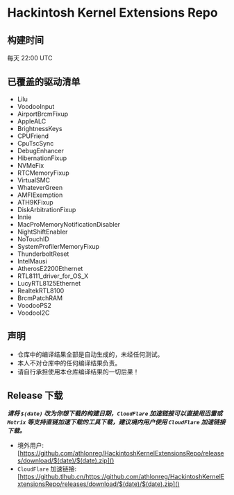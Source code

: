 # Hackintosh Kernel Extensions Repo

## 构建时间
每天 22:00 UTC

## 已覆盖的驱动清单
- Lilu
- VoodooInput
- AirportBrcmFixup
- AppleALC
- BrightnessKeys
- CPUFriend
- CpuTscSync
- DebugEnhancer
- HibernationFixup
- NVMeFix
- RTCMemoryFixup
- VirtualSMC
- WhateverGreen
- AMFIExemption
- ATH9KFixup
- DiskArbitrationFixup
- Innie
- MacProMemoryNotificationDisabler
- NightShiftEnabler
- NoTouchID
- SystemProfilerMemoryFixup
- ThunderboltReset
- IntelMausi
- AtherosE2200Ethernet
- RTL8111_driver_for_OS_X
- LucyRTL8125Ethernet
- RealtekRTL8100
- BrcmPatchRAM
- VoodooPS2
- VoodooI2C

## 声明
- 仓库中的编译结果全部是自动生成的，未经任何测试。
- 本人不对仓库中的任何编译结果负责。
- 请自行承担使用本仓库编译结果的一切后果！

## Release 下载

***请将 `$(date)` 改为你想下载的构建日期，`CloudFlare` 加速链接可以直接用迅雷或 `Motrix` 等支持直链加速下载的工具下载，建议境内用户使用 `CloudFlare` 加速链接下载。***

- 境外用户: [https://github.com/athlonreg/HackintoshKernelExtensionsRepo/releases/download/$(date)/$(date).zip]()
- `CloudFlare` 加速链接: [https://github.tlhub.cn/https://github.com/athlonreg/HackintoshKernelExtensionsRepo/releases/download/$(date)/$(date).zip]()
